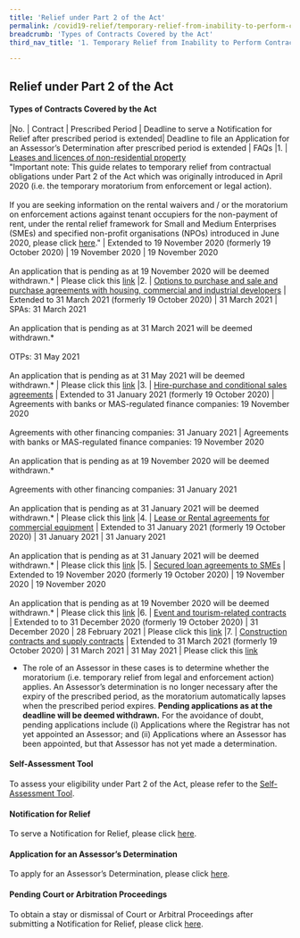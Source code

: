 ```yaml
---
title: 'Relief under Part 2 of the Act'
permalink: /covid19-relief/temporary-relief-from-inability-to-perform-contract
breadcrumb: 'Types of Contracts Covered by the Act'
third_nav_title: '1. Temporary Relief from Inability to Perform Contractual Obligations'

---
```


## Relief under Part 2 of the Act ##

#### Types of Contracts Covered by the Act ####

|No. | Contract | Prescribed Period | Deadline to serve a Notification for Relief after prescribed period is extended| Deadline to file an Application for an Assessor’s Determination after prescribed period is extended | FAQs
|1. | [Leases and licences of non-residential property](/files/1-Tenants.pdf) <br>"Important note: This guide relates to temporary relief from contractual obligations under Part 2 of the Act which was originally introduced in April 2020 (i.e. the temporary moratorium from enforcement or legal action). <br><br>If you are seeking information on the rental waivers and / or the moratorium on enforcement actions against tenant occupiers for the non-payment of rent, under the rental relief framework for Small and Medium Enterprises (SMEs) and specified non-profit organisations (NPOs) introduced in June 2020, please click [here](https://www.mlaw.gov.sg/covid19-relief/rental-relief-framework-for-smes)." | Extended to 19 November 2020 (formerly 19 October 2020) | 19 November 2020 | 19 November 2020 <br><br>An application that is pending as at 19 November 2020 will be deemed withdrawn.* | Please click this [link](https://www.mlaw.gov.sg/covid19-relief/faq/lease-licence)
|2. | [Options to purchase and sale and purchase agreements with housing, commercial and industrial developers](/files/2-Buyers.pdf) | Extended to 31 March 2021 (formerly 19 October 2020) | 31 March 2021 | SPAs: 31 March 2021 <br><br>An application that is pending as at 31 March 2021 will be deemed withdrawn.* <br><br>OTPs: 31 May 2021 <br><br>An application that is pending as at 31 May 2021 will be deemed withdrawn.* | Please click this [link](https://www.mlaw.gov.sg/covid19-relief/faq/otps-and-s-and-p-agreements) 
|3. | [Hire-purchase and conditional sales agreements](/files/3-Hirers.pdf) | Extended to 31 January 2021 (formerly 19 October 2020) | Agreements with banks or MAS-regulated finance companies: 19 November 2020 <br><br>Agreements with other financing companies: 31 January 2021 | Agreements with banks or MAS-regulated finance companies: 19 November 2020 <br><br>An application that is pending as at 19 November 2020 will be deemed withdrawn.* <br><br>Agreements with other financing companies: 31 January 2021 <br><br> An application that is pending as at 31 January 2021 will be deemed withdrawn.* | Please click this [link](https://www.mlaw.gov.sg/covid19-relief/faq/hire-purchase-agreements)
|4. | [Lease or Rental agreements for commercial equipment](/files/4-Renters.pdf) | Extended to 31 January 2021 (formerly 19 October 2020) | 31 January 2021 | 31 January 2021 <br><br>An application that is pending as at 31 January 2021 will be deemed withdrawn.* |  Please click this [link](https://www.mlaw.gov.sg/covid19-relief/faq/rental-agreements)
|5. | [Secured loan agreements to SMEs](/files/5-SMEs.pdf)  | Extended to 19 November 2020 (formerly 19 October 2020) | 19 November 2020 | 19 November 2020 <br><br>An application that is pending as at 19 November 2020 will be deemed withdrawn.* | Please click this [link](https://www.mlaw.gov.sg/covid19-relief/faq/sme-loans)
|6. | [Event and tourism-related contracts](/files/6-Events-Tourism.pdf) | Extended to to 31 December 2020  (formerly 19 October 2020) | 31 December 2020  | 28 February 2021 | Please click this [link](https://www.mlaw.gov.sg/covid19-relief/faq/event-or-tourism-related-contract)
|7. | [Construction contracts and supply contracts](/files/7-Construction.pdf) | Extended to 31 March 2021 (formerly 19 October 2020) | 31 March 2021 | 31 May 2021 | Please click this [link](https://www.mlaw.gov.sg/covid19-relief/faq/construction)

* The role of an Assessor in these cases is to determine whether the moratorium (i.e. temporary relief from legal and enforcement action) applies. An Assessor’s determination is no longer necessary after the expiry of the prescribed period, as the moratorium automatically lapses when the prescribed period expires. **Pending applications as at the deadline will be deemed withdrawn.** For the avoidance of doubt, pending applications include (i) Applications where the Registrar has not yet appointed an Assessor; and (ii) Applications where an Assessor has been appointed, but that Assessor has not yet made a determination.  

#### Self-Assessment Tool ####
To assess your eligibility under Part 2 of the Act, please refer to the [Self-Assessment Tool](https://www.mlaw.gov.sg/covid19-relief/tool).

#### Notification for Relief ####
To serve a Notification for Relief, please click [here](https://www.mlaw.gov.sg/covid19-relief/notification-for-relief).

#### Application for an Assessor’s Determination ####
To apply for an Assessor’s Determination, please click [here](https://www.mlaw.gov.sg/covid19-relief/application-for-assessor).

#### Pending Court or Arbitration Proceedings ####
To obtain a stay or dismissal of Court or Arbitral Proceedings after submitting a Notification for Relief, please click [here](https://www.mlaw.gov.sg/covid19-relief/memorandum-of-notification).
